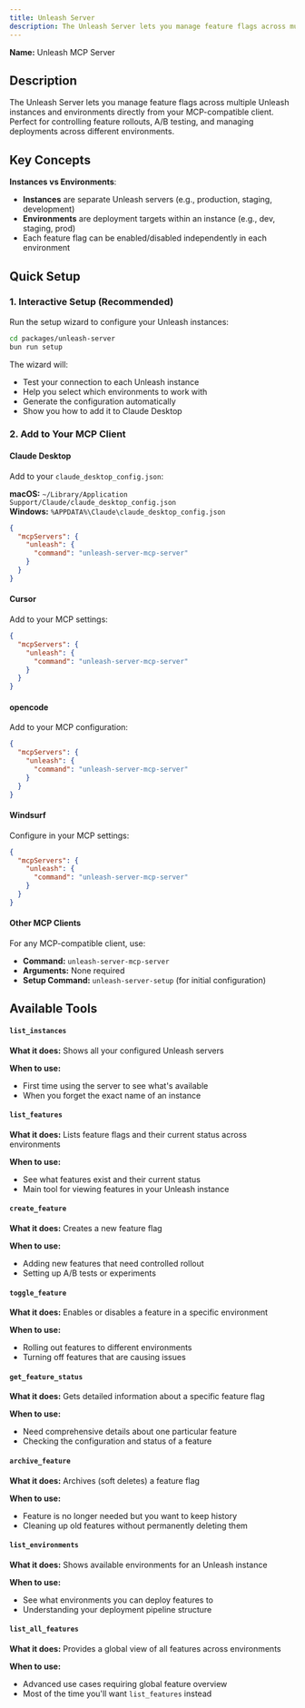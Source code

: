 ```yaml
---
title: Unleash Server
description: The Unleash Server lets you manage feature flags across multiple Unleash instances and environments directly from your MCP-compatible client. Perfect for controlling feature rollouts, A/B testing, and managing deployments across different environments.
---
```


**Name:** Unleash MCP Server

## Description

The Unleash Server lets you manage feature flags across multiple Unleash instances and environments directly from your MCP-compatible client. Perfect for controlling feature rollouts, A/B testing, and managing deployments across different environments.

## Key Concepts

**Instances vs Environments**: 
- **Instances** are separate Unleash servers (e.g., production, staging, development)
- **Environments** are deployment targets within an instance (e.g., dev, staging, prod)
- Each feature flag can be enabled/disabled independently in each environment

## Quick Setup

### 1. Interactive Setup (Recommended)

Run the setup wizard to configure your Unleash instances:

```bash
cd packages/unleash-server
bun run setup
```

The wizard will:
- Test your connection to each Unleash instance
- Help you select which environments to work with
- Generate the configuration automatically
- Show you how to add it to Claude Desktop

### 2. Add to Your MCP Client

#### Claude Desktop

Add to your `claude_desktop_config.json`:

**macOS:** `~/Library/Application Support/Claude/claude_desktop_config.json`  
**Windows:** `%APPDATA%\Claude\claude_desktop_config.json`

```json
{
  "mcpServers": {
    "unleash": {
      "command": "unleash-server-mcp-server"
    }
  }
}
```

#### Cursor

Add to your MCP settings:

```json
{
  "mcpServers": {
    "unleash": {
      "command": "unleash-server-mcp-server"
    }
  }
}
```

#### opencode

Add to your MCP configuration:

```json
{
  "mcpServers": {
    "unleash": {
      "command": "unleash-server-mcp-server"
    }
  }
}
```

#### Windsurf

Configure in your MCP settings:

```json
{
  "mcpServers": {
    "unleash": {
      "command": "unleash-server-mcp-server"
    }
  }
}
```

#### Other MCP Clients

For any MCP-compatible client, use:
- **Command:** `unleash-server-mcp-server`
- **Arguments:** None required
- **Setup Command:** `unleash-server-setup` (for initial configuration)

## Available Tools

#### `list_instances`
**What it does:** Shows all your configured Unleash servers

**When to use:** 
- First time using the server to see what's available
- When you forget the exact name of an instance

#### `list_features`
**What it does:** Lists feature flags and their current status across environments

**When to use:** 
- See what features exist and their current status
- Main tool for viewing features in your Unleash instance

#### `create_feature`
**What it does:** Creates a new feature flag

**When to use:** 
- Adding new features that need controlled rollout
- Setting up A/B tests or experiments

#### `toggle_feature`
**What it does:** Enables or disables a feature in a specific environment

**When to use:** 
- Rolling out features to different environments
- Turning off features that are causing issues

#### `get_feature_status`
**What it does:** Gets detailed information about a specific feature flag

**When to use:** 
- Need comprehensive details about one particular feature
- Checking the configuration and status of a feature

#### `archive_feature`
**What it does:** Archives (soft deletes) a feature flag

**When to use:** 
- Feature is no longer needed but you want to keep history
- Cleaning up old features without permanently deleting them

#### `list_environments`
**What it does:** Shows available environments for an Unleash instance

**When to use:** 
- See what environments you can deploy features to
- Understanding your deployment pipeline structure

#### `list_all_features`
**What it does:** Provides a global view of all features across environments

**When to use:** 
- Advanced use cases requiring global feature overview
- Most of the time you'll want `list_features` instead

